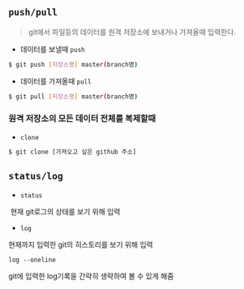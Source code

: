 ## `push/pull`

> git에서 파일등의 데이터를 원격 저장소에 보내거나 가져올때 입력한다.

- 데이터를 보낼때 `push`

```bash
$ git push [저장소명] master(branch명)
```

- 데이터를 가져올때 `pull`

```bash
$ git pull [저장소명] master(branch명)
```



### 원격 저장소의 모든 데이터 전체를 복제할때

- `clone`

```bash
$ git clone [가져오고 싶은 github 주소]
```

## `status/log`

- `status`

​    현재 git로그의 상태를 보기 위해 입력

- `log`

현재까지 입력한  git의 히스토리를 보기 위해 입력

`log --oneline`

git에 입력한  log기록을 간략히 생략하여 볼 수 있게 해줌



